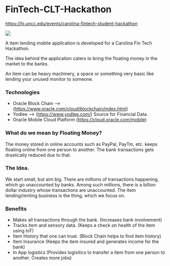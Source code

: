 # FinTech-CLT-Hackathon

https://hi.uncc.edu/events/carolina-fintech-student-hackathon

<img src="https://github.com/pancr9/FinTech-CLT-Hackathon/logo.jpg"/> 

A item lending mobile application is developed for a Carolina Fin Tech Hackathon.

The idea behind the application caters to bring the floating money in the market to the banks.

An item can be heavy machinery, a space or something very basic like lending your unused monitor to someone.


### Technologies
* Oracle Block Chain --> (https://www.oracle.com/cloud/blockchain/index.html) 
* Yodlee --> (https://www.yodlee.com/) Source for Financial Data.
* Oracle Mobile Cloud Platform (https://cloud.oracle.com/mobile)

### What do we mean by Floating Money?
The money stored in online accounts such as PayPal, PayTm, etc. keeps floating online from one person to another.
The bank transactions gets drastically reduced due to that.

### The Idea.
We start small, but aim big. 
There are millions of transactions happening, which go unaccounted by banks. 
Among such millions, there is a billion dollar industry whose transactions are unaccounted.
The item lending/renting business is the thing, which we focus on.

### Benefits

* Makes all transactions through the bank. (Increases bank involvement)
* Tracks item and sensory data. (Keeps a check on health of the item using IoT)
* Item History that one can trust. (Block Chain helps to find item history)
* Item Insurance (Keeps the item insured and generates income for the bank)
* In App logistics (Provides logisitics to transfer a item from one person to another. Creates more jobs)
